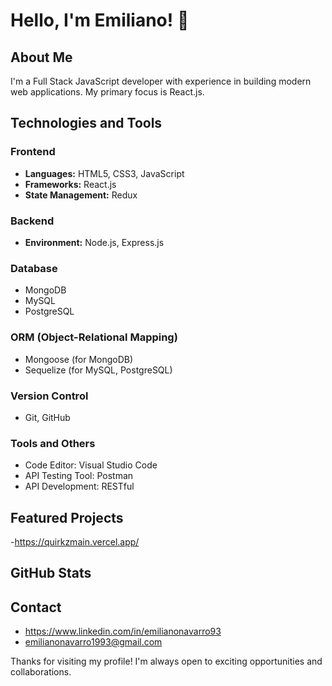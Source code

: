 
# Hello, I'm Emiliano! 👋

## About Me
I'm a Full Stack JavaScript developer with experience in building modern web applications. My primary focus is React.js.

## Technologies and Tools

### Frontend
- **Languages:** HTML5, CSS3, JavaScript
- **Frameworks:** React.js
- **State Management:** Redux

### Backend
- **Environment:** Node.js, Express.js

### Database
- MongoDB
- MySQL
- PostgreSQL

### ORM (Object-Relational Mapping)
- Mongoose (for MongoDB)
- Sequelize (for MySQL, PostgreSQL)

### Version Control
- Git, GitHub

### Tools and Others
- Code Editor: Visual Studio Code
- API Testing Tool: Postman
- API Development: RESTful

## Featured Projects
-https://quirkzmain.vercel.app/

## GitHub Stats

## Contact
- https://www.linkedin.com/in/emilianonavarro93
- emilianonavarro1993@gmail.com

Thanks for visiting my profile! I'm always open to exciting opportunities and collaborations.
